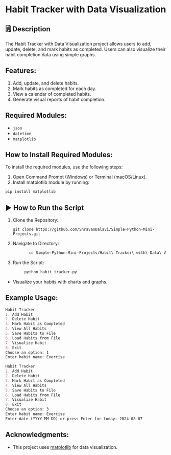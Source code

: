 # Habit Tracker with Data Visualization
## 🗒️ Description
The Habit Tracker with Data Visualization project allows users to add, update, delete, and mark habits as completed. Users can also visualize their habit completion data using simple graphs.

## Features:
1. Add, update, and delete habits.
2. Mark habits as completed for each day.
3. View a calendar of completed habits.
4. Generate visual reports of habit completion.

## Required Modules:
- `json`
- `datetime`
- `matplotlib`

## How to Install Required Modules:
To install the required modules, use the following steps:

1. Open Command Prompt (Windows) or Terminal (macOS/Linux).
2. Install matplotlib module by running:
```sh
pip install matplotlib
```
## ▶️ How to Run the Script
1. Clone the Repository:
   ```
   git clone https://github.com/ShravanDalavi/Simple-Python-Mini-Projects.git
   ```
2. Navigate to Directory:
   ```bash 
          cd Simple-Python-Mini-Projects/Habit\ Tracker\ with\ Data\ Visualization
   ```
2. Run the Script:
   ```bash 
        python habit_tracker.py
   ```
- Visualize your habits with charts and graphs.

## Example Usage:
```markdown
Habit Tracker
1. Add Habit
2. Delete Habit
3. Mark Habit as Completed
4. View All Habits
5. Save Habits to File
6. Load Habits from File
7. Visualize Habit
8. Exit
Choose an option: 1
Enter habit name: Exercise

Habit Tracker
1. Add Habit
2. Delete Habit
3. Mark Habit as Completed
4. View All Habits
5. Save Habits to File
6. Load Habits from File
7. Visualize Habit
8. Exit
Choose an option: 3
Enter habit name: Exercise
Enter date (YYYY-MM-DD) or press Enter for today: 2024-08-07
```
## Acknowledgments:
- This project uses [matplotlib](https://matplotlib.org/) for data visualization.
